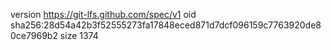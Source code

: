 version https://git-lfs.github.com/spec/v1
oid sha256:28d54a42b3f52555273fa17848eced871d7dcf096159c7763920de80ce7969b2
size 1374
